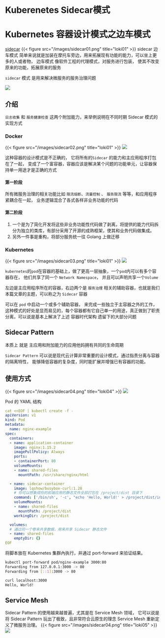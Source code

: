 # Kuberenetes Sidecar模式


#  Kubernetes 容器设计模式之边车模式
[sidecar](https://kubernetes.io/zh-cn/blog/2023/08/25/native-sidecar-containers/)
{{< figure src="/images/sidecar01.png" title="loki01" >}}
sidecar 边车模式 简单来说就是加装在摩托车旁边，用来拓展现有功能的能力，可以坐上更多的人或者物， 边车模式 像软件工程的代理模式，对服务进行包装， 使其不改变原来的功能，拓展原来的服务

`sidecar` 模式 是用来解决微服务的服务治理问题
<!--more-->
![](media/17025176918040.jpg)

## 介绍

`日志收集` 和 `服务健康检查` 这两个附加能力，来举例说明在不同时期 Sidecar 模式的实现方式

### Docker
{{< figure src="/images/sidecar02.png" title="loki01" >}}
![](media/17025184732286.jpg)

这种容器的设计模式是不正确的， 它将所有的`Sidecar` 的能力和主应用程序打包在了一起， 变成了一个富容器，容器应该是解决某个问题的功能单元，让容器保持单一用途才是正确的方式

#### 第一阶段
所有微服务治理的相关功能比如 `限流熔断`、`流量控制` 、 `服务限流` 等等，和应用程序紧耦合在一起， 业务逻辑混合了各式各样非业务功能的代码

#### 第二阶段
1. 一个是为了简化开发将这些非业务功能性代码做了剥离，将提供的能力代码拆分为独立的类库，有部分采用了开源的成熟框架，使其和业务代码做集成。
2. 另外一件事是重构，将部分服务统一往 Golang 上做迁移


### Kubernetes
{{< figure src="/images/sidecar03.png" title="loki01" >}}
![](media/17025191157533.jpg)

`kubernetes`的`pod`在容器的基础上，做了更高一层抽象，一个`pod`内可以有多个容器存在， 他们共享了同一个  `Network Namespace`， 并且可以声明共享一个`Volume`

左边是主应用程序所在的容器，右边两个是 `服务治理` 相关的辅助容器，也就是我们本篇文章的主题，可以称之为 `Sidecar` 容器

可以在 `pod` 中启动一个或多个辅助容器， 来完成一些独立于主容器之外的工作，这种模式的好处是显而易见的，每个容器都有它自己单一的用途，真正做到了职责分离，可以说是基本上解决了上述 容器时代架构 遗留下的大部分问题

## Sidecar Pattern
本质上 就是 主应用和附加能力的应用他妈拥有共同的生命周期

`Sidecar Pattern` 可以说是现代云计算非常重要的设计模式，通过指责分离与容器的隔离特性， 能够降低容器的复杂度，同时能扩展并增强已有容器的功能。

## 使用方式
{{< figure src="/images/sidecar04.png" title="loki04" >}}
![](media/17025203772845.jpg)

Pod 的 YAML 结构
```yaml
cat <<EOF | kubectl create -f -
apiVersion: v1
kind: Pod
metadata:
  name: nginx-example
spec:
  containers:
  - name: application-container
    image: nginx:1.15.2
    imagePullPolicy: Always
    ports:
    - containerPort: 80
    volumeMounts:
    - name: shared-files
      mountPath: /usr/share/nginx/html

  - name: sidecar-container
    image: lqshow/busybox-curl:1.28
    # 你可以想象成你的前端应用的静态文件全部打包在 /project/dist 目录下
    command: ['/bin/sh', '-c', "echo 'Hello, World!' > /project/dist/index.html && sleep 3600"]
    volumeMounts:
    - name: shared-files
      mountPath: /project/dist
    workingDir: /project/dist

  volumes:
  # 通过同一个卷来共享数据，用来共享 Sidecar 静态文件
  - name: shared-files
    emptyDir: {}
EOF
```

将脚本放在 Kubernetes 集群內执行，并通过 port-forward 来验证结果。
```bash
kubectl port-forward pod/nginx-example 3000:80
Forwarding from 127.0.0.1:3000 -> 80
Forwarding from [::1]:3000 -> 80
```

```bash
curl localhost:3000
Hello, World!
```

## Service Mesh
Sidecar Pattern 的使用越来越普遍，尤其是在 Service Mesh 领域， 它可以说是将 Sidecar Pattern 玩出了极致，且非常符合云原生的理念
Service Mesh 重新定义了微服务治理。
{{< figure src="/images/sidecar04.png" title="loki05" >}}
![](media/17025206481598.jpg)


